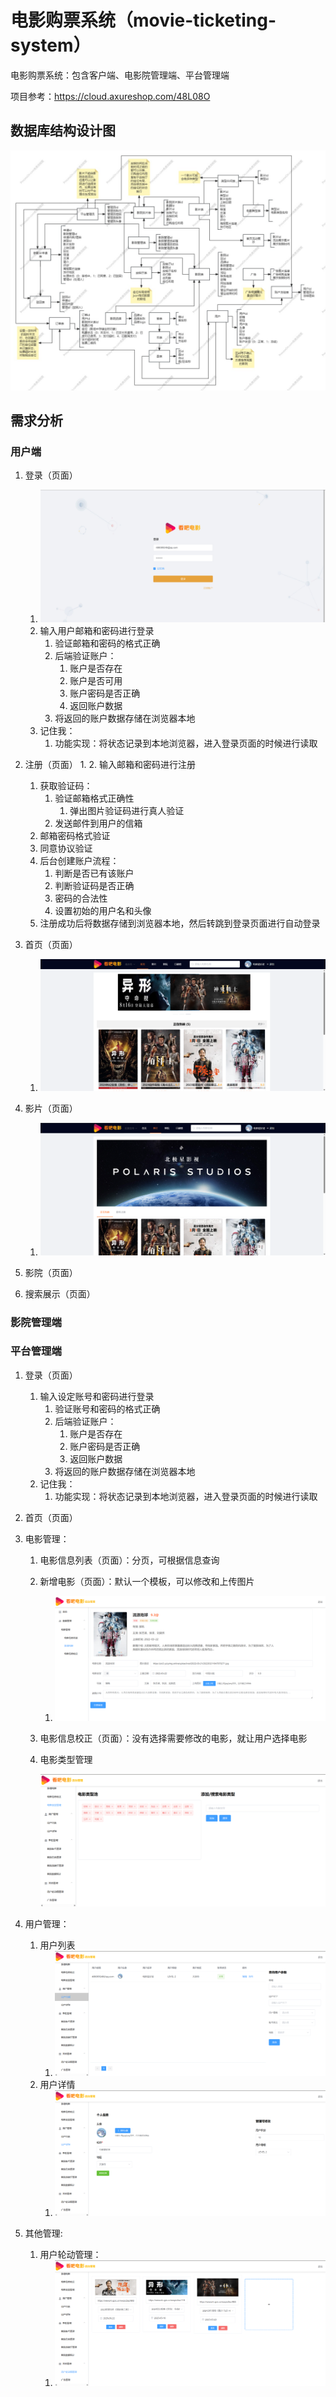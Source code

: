 # 电影购票系统（movie-ticketing-system）
电影购票系统：包含客户端、电影院管理端、平台管理端

项目参考：https://cloud.axureshop.com/48L08O

## 数据库结构设计图

![数据库结构设计图](./image/看吧电影数据库设计.jpg)

## 需求分析

### 用户端

1. 登录（页面）
   1. ![image-20250418171649543](./image/image-20250418171649543.png)
   2. 输入用户邮箱和密码进行登录
      1. 验证邮箱和密码的格式正确
      2. 后端验证账户：
         1. 账户是否存在
         2. 账户是否可用
         3. 账户密码是否正确
         4. 返回账户数据
      3. 将返回的账户数据存储在浏览器本地
   3. 记住我：
      1. 功能实现：将状态记录到本地浏览器，进入登录页面的时候进行读取

2. 注册（页面）
   1. 
   2. 输入邮箱和密码进行注册
      1. 获取验证码：
         1. 验证邮箱格式正确性	
            1. 弹出图片验证码进行真人验证
         2. 发送邮件到用户的信箱
      2. 邮箱密码格式验证
      3. 同意协议验证
      4. 后台创建账户流程：
         1. 判断是否已有该账户
         2. 判断验证码是否正确
         3. 密码的合法性
         4. 设置初始的用户名和头像
      5. 注册成功后将数据存储到浏览器本地，然后转跳到登录页面进行自动登录

3. 首页（页面）
   1. ![image-20250418172236419](./image/image-20250418172236419.png)

4. 影片（页面）
   1. ![image-20250421104637900](./image/image-20250421104637900.png)

5. 影院（页面）
6. 搜索展示（页面）

### 影院管理端

### 平台管理端

1. 登录（页面）
   1. 输入设定账号和密码进行登录
      1. 验证账号和密码的格式正确
      2. 后端验证账户：
         1. 账户是否存在
         2. 账户密码是否正确
         3. 返回账户数据
      3. 将返回的账户数据存储在浏览器本地
   2. 记住我：
      1. 功能实现：将状态记录到本地浏览器，进入登录页面的时候进行读取

2. 首页（页面）

3. 电影管理：
   1. 电影信息列表（页面）：分页，可根据信息查询

   2. 新增电影（页面）：默认一个模板，可以修改和上传图片
      1. ![image-20250418172415146](./image/image-20250418172415146.png)

   3. 电影信息校正（页面）：没有选择需要修改的电影，就让用户选择电影

   4. 电影类型管理

      ![image-20250422170754458](./image/image-20250422170754458.png)

4. 用户管理：
   1. 用户列表
      1. ![image-20250422170849720](./image/image-20250422170849720.png)
   2. 用户详情
      1. ![image-20250422170915235](./image/image-20250422170915235.png)

5. 其他管理:
   1. 用户轮动管理：
      1. ![image-20250422170955201](./image/image-20250422170955201.png)

